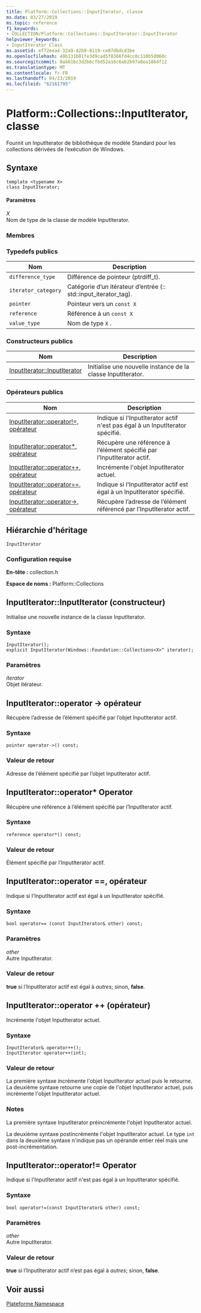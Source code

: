 ```yaml
---
title: Platform::Collections::InputIterator, classe
ms.date: 03/27/2019
ms.topic: reference
f1_keywords:
- COLLECTION/Platform::Collections::InputIterator::InputIterator
helpviewer_keywords:
- InputIterator Class
ms.assetid: ef72eea4-32a9-42b9-8119-ce87dbdcd3be
ms.openlocfilehash: 49b131b01fe3d9cad5f8366fd4cc0c110b5d060c
ms.sourcegitcommit: 0ab61bc3d2b6cfbd52a16c6ab2b97a8ea1864f12
ms.translationtype: MT
ms.contentlocale: fr-FR
ms.lasthandoff: 04/23/2019
ms.locfileid: "62161795"
---
```

# <a name="platformcollectionsinputiterator-class"></a>Platform::Collections::InputIterator, classe

Fournit un InputIterator de bibliothèque de modèle Standard pour les collections dérivées de l’exécution de Windows.

## <a name="syntax"></a>Syntaxe

```
template <typename X>
class InputIterator;
```

#### <a name="parameters"></a>Paramètres

*X*<br/>
Nom de type de la classe de modèle InputIterator.

### <a name="members"></a>Membres

### <a name="public-typedefs"></a>Typedefs publics

|Nom|Description|
|----------|-----------------|
|`difference_type`|Différence de pointeur (ptrdiff_t).|
|`iterator_category`|Catégorie d’un itérateur d’entrée (:: std::input_iterator_tag).|
|`pointer`|Pointeur vers un `const X`|
|`reference`|Référence à un `const X`|
|`value_type`|Nom de type `X` .|

### <a name="public-constructors"></a>Constructeurs publics

|Nom|Description|
|----------|-----------------|
|[InputIterator::InputIterator](#ctor)|Initialise une nouvelle instance de la classe InputIterator.|

### <a name="public-operators"></a>Op&#233;rateurs publics

|Nom|Description|
|----------|-----------------|
|[InputIterator::operator!=, opérateur](#operator-inequality)|Indique si l'InputIterator actif n'est pas égal à un InputIterator spécifié.|
|[InputIterator::operator*, opérateur](#operator-dereference)|Récupère une référence à l’élément spécifié par l’InputIterator actif.|
|[InputIterator::operator++, opérateur](#operator-increment)|Incrémente l'objet InputIterator actuel.|
|[InputIterator::operator==, opérateur](#operator-equality)|Indique si l'InputIterator actif est égal à un InputIterator spécifié.|
|[InputIterator::operator->, opérateur](#operator-arrow)|Récupère l’adresse de l’élément référencé par l’InputIterator actif.|

## <a name="inheritance-hierarchy"></a>Hiérarchie d'héritage

`InputIterator`

### <a name="requirements"></a>Configuration requise

**En-tête :** collection.h

**Espace de noms :** Platform::Collections

## <a name="ctor"></a>  InputIterator::InputIterator (constructeur)

Initialise une nouvelle instance de la classe InputIterator.

### <a name="syntax"></a>Syntaxe

```
InputIterator();
explicit InputIterator(Windows::Foundation::Collections<X>^ iterator);
```

### <a name="parameters"></a>Paramètres

*iterator*<br/>
Objet itérateur.

## <a name="operator-arrow"></a>  InputIterator::operator -&gt; opérateur

Récupère l’adresse de l’élément spécifié par l’objet InputIterator actif.

### <a name="syntax"></a>Syntaxe

```
pointer operator->() const;
```

### <a name="return-value"></a>Valeur de retour

Adresse de l’élément spécifié par l’objet InputIterator actif.

## <a name="operator-dereference"></a>  InputIterator::operator\* Operator

Récupère une référence à l’élément spécifié par l’InputIterator actif.

### <a name="syntax"></a>Syntaxe

```
reference operator*() const;
```

### <a name="return-value"></a>Valeur de retour

Élément spécifié par l’InputIterator actif.

## <a name="operator-equality"></a>  InputIterator::operator ==, opérateur

Indique si l'InputIterator actif est égal à un InputIterator spécifié.

### <a name="syntax"></a>Syntaxe

```
bool operator== (const InputIterator& other) const;
```

### <a name="parameters"></a>Paramètres

*other*<br/>
Autre InputIterator.

### <a name="return-value"></a>Valeur de retour

**true** si l’InputIterator actif est égal à *autres*; sinon, **false**.

## <a name="operator-increment"></a>  InputIterator::operator ++ (opérateur)

Incrémente l'objet InputIterator actuel.

### <a name="syntax"></a>Syntaxe

```
InputIterator& operator++();
InputIterator operator++(int);
```

### <a name="return-value"></a>Valeur de retour

La première syntaxe incrémente l'objet InputIterator actuel puis le retourne. La deuxième syntaxe retourne une copie de l'objet InputIterator actuel, puis incrémente l'objet InputIterator actuel.

### <a name="remarks"></a>Notes

La première syntaxe InputIterator préincrémente l'objet InputIterator actuel.

La deuxième syntaxe postincrémente l'objet InputIterator actuel. Le type `int` dans la deuxième syntaxe n'indique pas un opérande entier réel mais une post-incrémentation.

## <a name="operator-inequality"></a>  InputIterator::operator!= Operator

Indique si l'InputIterator actif n'est pas égal à un InputIterator spécifié.

### <a name="syntax"></a>Syntaxe

```
bool operator!=(const InputIterator& other) const;
```

### <a name="parameters"></a>Paramètres

*other*<br/>
Autre InputIterator.

### <a name="return-value"></a>Valeur de retour

**true** si l’InputIterator actif n’est pas égal à *autres*; sinon, **false**.

## <a name="see-also"></a>Voir aussi

[Plateforme Namespace](platform-namespace-c-cx.md)
